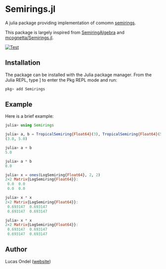 # Semirings.jl

A julia package providing implementation of comomn [semirings](https://en.wikipedia.org/wiki/Semiring).

This package is largely inspired from [SemiringAlgebra](https://github.com/JuliaComputing/SemiringAlgebra.jl) and [mcognetta/Semirings.jl](https://github.com/mcognetta/Semirings.jl).


[![Test](https://github.com/FAST-ASR/Semirings.jl/actions/workflows/Test.yml/badge.svg)](https://github.com/FAST-ASR/Semirings.jl/actions/workflows/Test.yml)

## Installation

The package can be installed with the Julia package manager.
From the Julia REPL, type ] to enter the Pkg REPL mode and run:

```julia
pkg> add Semirings
```

## Example

Here is a brief example:
```julia
julia> using Semirings

julia> a, b = TropicalSemiring{Float64}(3), TropicalSemiring{Float64}(5)
(3.0, 5.0)

julia> a + b
5.0

julia> a * b
8.0

julia> x = ones(LogSemiring{Float64}, 2, 2)
2×2 Matrix{LogSemiring{Float64}}:
 0.0  0.0
 0.0  0.0

julia> x * x
2×2 Matrix{LogSemiring{Float64}}:
 0.693147  0.693147
 0.693147  0.693147

julia> x * x
2×2 Matrix{LogSemiring{Float64}}:
 0.693147  0.693147
 0.693147  0.693147
```

## Author

Lucas Ondel ([website](https://lucasondel.github.io))

